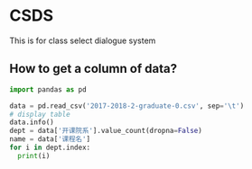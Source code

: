 # CSDS

This is for class select dialogue system

## How to get a column of data?

```python
import pandas as pd

data = pd.read_csv('2017-2018-2-graduate-0.csv', sep='\t')
# display table
data.info() 
dept = data['开课院系'].value_count(dropna=False)
name = data['课程名']
for i in dept.index:
  print(i)
```
